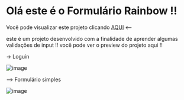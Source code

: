 # Olá este é o Formulário  Rainbow !!

Você pode visualizar este projeto clicando <a href="https://form-validation-zeta.vercel.app/"> AQUI</a>   <--

este é um projeto desenvolvido com a finalidade de aprender algumas validações de input !!
você pode ver o preview do projeto aqui !!

-> Loguin 

![image](https://user-images.githubusercontent.com/75391803/148694169-83be0ebd-a276-4fb2-ae04-cc69bab91062.png)


--> Formulário simples

![image](https://user-images.githubusercontent.com/75391803/148701214-a4b16330-54ba-4277-ab05-27d87c5ff339.png)




